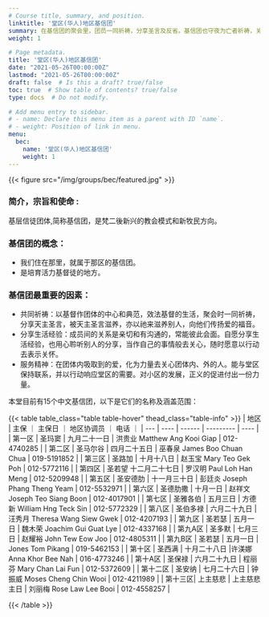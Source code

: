 ```yaml
---
# Course title, summary, and position.
linktitle: '堂区(华人)地区基信团'
summary: 在基信团的聚会里，团员一同祈祷，分享圣言及反省。基信团也守夜为亡者祈祷，关心社区的需要及给予帮助。基信团代表也向牧民议会传达各区的须要及向团员传达讯息。
weight: 1

# Page metadata.
title: '堂区(华人)地区基信团'
date: "2021-05-26T00:00:00Z"
lastmod: "2021-05-26T00:00:00Z"
draft: false  # Is this a draft? true/false
toc: true  # Show table of contents? true/false
type: docs  # Do not modify.

# Add menu entry to sidebar.
# - name: Declare this menu item as a parent with ID `name`.
# - weight: Position of link in menu.
menu:
  bec:
    name: '堂区(华人)地区基信团'
    weight: 1
---
```


{{< figure src="/img/groups/bec/featured.jpg" >}}

### 简介，宗旨和使命 :
基层信徒团体,简称基信团，是梵二後新兴的教会模式和新牧民方向。

### 基信团的概念：
- 我们住在那里，就属于那区的基信团。
- 是培育活力基督徒的地方。

### 基信团最重要的因素：
- 共同祈祷：以基督作团体的中心和典范，效法基督的生活，聚会时一同祈祷，分享天主圣言，被天主圣言滋养，亦以祂来滋养别人，向他们传扬爱的福音。
- 分享生活经验：成员间的关系是亲切和有沟通的，常能彼此会面。自愿分享生活经验，也用心聆听别人的分享，当作自己的事情般去关心，随时愿意以行动去表示关怀。
- 服务精神：在团体内吸取到的爱，化为力量去关心团体内、外的人。能与堂区保持联系，并以行动响应堂区的需要。对小区的发展，正义的促进付出一份力量。

本堂目前有15个中文基信团，以下是它们的名称及涵盖范围：

{{< table table_class="table table-hover" thead_class="table-info" >}}
| 地区 | 主保 ｜ 主保日 ｜ 地区协调员 ｜ 电话 ｜
| --- | ---- | ------ | --------- | ---- |
| 第一区 | 圣玛窦 | 九月二十一日 |  洪贵业 Matthew Ang Kooi Giap | 012-4740285 |
| 第二区 | 圣马尔谷 | 四月二十五日 | 巫春泉 James Boo Chuan Chua | 019-5191852 |
| 第三区 | 圣路加 | 十月十八日 | 赵玉宝 Mary Teo Gek Poh | 012-5772116 |
| 第四区 | 圣若望 十二月二十七日 | 罗汉明 Paul Loh Han Meng | 012-5209948 |
| 第五区 | 圣安德肋 | 十一月三十日 | 彭廷炎  Joseph Phang Theng Yeam | 012-5532971 |
| 第六区 | 圣德肋撒 | 十月一日 | 赵祥文 Joseph Teo Siang Boon | 012-4017901 |
| 第七区 | 圣雅各伯 | 五月三日 | 方德新 William Hng Teck Sin | 012-5772329 |
| 第八区 | 圣伯多禄 | 六月二十九日 | 汪秀月 Theresa Wang Siew Gwek | 012-4207193 |
| 第九区 | 圣若瑟 | 五月一日 | 魏木荣 Joachim Gui Guat Lye | 012-4337168 |
| 第九A区 | 圣多默 | 七月三日 | 赵耀裕 John Tew Eow Joo | 012-4805311 |
| 第九B区 | 圣若瑟 | 五月一日 |  Jones Tom Pikang | 019-5462153 |
| 第十区 | 圣西满 | 十月二十八日 |许渼娜 Anna Khor Bee Nah | 016-4773246 |
| 第十A区 | 圣保禄 | 六月二十九日 | 程丽芬 Mary Chan Lai Fun | 012-5372609 |
| 第十二区 | 圣安纳 | 七月二十六日 | 钟振威 Moses Cheng Chin Wooi | 012-4211989 |
| 第十三区| 上主慈悲 | 上主慈悲主日 | 刘丽梅 Rose Law Lee Booi | 012-4558257 |

{{< /table >}}
